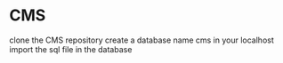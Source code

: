 # CMS
clone the CMS repository
create a database name cms in your localhost
import the sql file in the database

